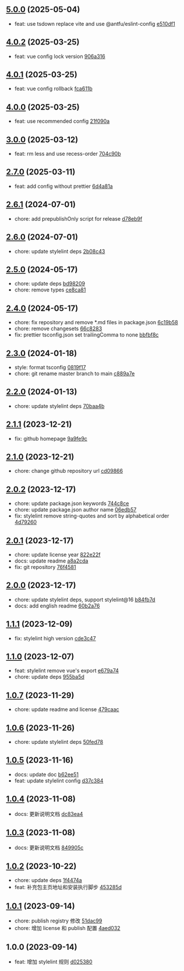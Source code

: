 ## [5.0.0](https://github.com/tomjs/config/compare/stylelint%404.0.2...stylelint%405.0.0) (2025-05-04)

- feat: use tsdown replace vite and use @antfu/eslint-config  [e510df1](https://github.com/tomjs/config/commit/e510df1)

## [4.0.2](https://github.com/tomjs/config/compare/stylelint%404.0.1...stylelint%404.0.2) (2025-03-25)

- feat: vue config lock version [906a316](https://github.com/tomjs/config/commit/906a316)

## [4.0.1](https://github.com/tomjs/config/compare/stylelint%404.0.0...stylelint%404.0.1) (2025-03-25)

- feat: vue config rollback [fca611b](https://github.com/tomjs/config/commit/fca611b)

## [4.0.0](https://github.com/tomjs/config/compare/stylelint%403.0.0...stylelint%404.0.0) (2025-03-25)

- feat: use recommended config [21f090a](https://github.com/tomjs/config/commit/21f090a)

## [3.0.0](https://github.com/tomjs/config/compare/stylelint%402.7.0...stylelint%403.0.0) (2025-03-12)

- feat: rm less and use recess-order [704c90b](https://github.com/tomjs/config/commit/704c90b)

## [2.7.0](https://github.com/tomjs/config/compare/stylelint%402.6.1...stylelint%402.7.0) (2025-03-11)

- feat: add config without prettier [6d4a81a](https://github.com/tomjs/config/commit/6d4a81a)

## [2.6.1](https://github.com/tomjs/config/compare/stylelint%402.6.0...stylelint%402.6.1) (2024-07-01)

- chore: add prepublishOnly script for release [d78eb9f](https://github.com/tomjs/config/commit/d78eb9f)

## [2.6.0](https://github.com/tomjs/config/compare/%40tomjs%2Fstylelint%402.5.0...stylelint%402.6.0) (2024-07-01)

- chore: update stylelint deps [2b08c43](https://github.com/tomjs/config/commit/2b08c43)

## [2.5.0](https://github.com/tomjs/config/compare/%40tomjs%2Fstylelint%402.4.0...%40tomjs%2Fstylelint%402.5.0) (2024-05-17)

- chore: update deps [bd98209](https://github.com/tomjs/config/commit/bd98209)
- chore: remove types [ce8ca81](https://github.com/tomjs/config/commit/ce8ca81)

## [2.4.0](https://github.com/tomjs/config/compare/%40tomjs%2Fstylelint%402.3.0...%40tomjs%2Fstylelint%402.4.0) (2024-05-17)

- chore: fix repository and remove \*.md files in package.json [6c19b58](https://github.com/tomjs/config/commit/6c19b58)
- chore: remove changesets [66c8283](https://github.com/tomjs/config/commit/66c8283)
- fix: prettier tsconfig.json set trailingComma to none [bbfbf8c](https://github.com/tomjs/config/commit/bbfbf8c)

## [2.3.0](https://github.com/tomjs/config/compare/%40tomjs%2Fstylelint%402.2.0...%40tomjs%2Fstylelint%402.3.0) (2024-01-18)

- style: format tsconfig [0819f17](https://github.com/tomjs/config/commit/0819f17)
- chore: git rename master branch to main [c889a7e](https://github.com/tomjs/config/commit/c889a7e)

## [2.2.0](https://github.com/tomjs/config/compare/%40tomjs%2Fstylelint%402.1.1...%40tomjs%2Fstylelint%402.2.0) (2024-01-13)

- chore: update stylelint deps [70baa4b](https://github.com/tomjs/config/commit/70baa4b)

## [2.1.1](https://github.com/tomjs/config/compare/%40tomjs%2Fstylelint%402.1.0...%40tomjs%2Fstylelint%402.1.1) (2023-12-21)

- fix: github homepage [9a9fe9c](https://github.com/tomjs/config/commit/9a9fe9c)

## [2.1.0](https://github.com/tomjs/config/compare/%40tomjs%2Fstylelint%402.0.2...%40tomjs%2Fstylelint%402.1.0) (2023-12-21)

- chore: change github repository url [cd09866](https://github.com/tomjs/config/commit/cd09866)

## [2.0.2](https://github.com/tomjs/config/compare/%40tomjs%2Fstylelint%402.0.1...%40tomjs%2Fstylelint%402.0.2) (2023-12-17)

- chore: update package.json keywords [744c8ce](https://github.com/tomjs/config/commit/744c8ce)
- chore: update package.json author name [06edb57](https://github.com/tomjs/config/commit/06edb57)
- fix: stylelint remove string-quotes and sort by alphabetical order [4d79260](https://github.com/tomjs/config/commit/4d79260)

## [2.0.1](https://github.com/tomjs/config/compare/%40tomjs%2Fstylelint%402.0.0...%40tomjs%2Fstylelint%402.0.1) (2023-12-17)

- chore: update license year [822e22f](https://github.com/tomjs/config/commit/822e22f)
- docs: update readme [a8a2cda](https://github.com/tomjs/config/commit/a8a2cda)
- fix: git repository [76f4581](https://github.com/tomjs/config/commit/76f4581)

## [2.0.0](https://github.com/tomjs/config/compare/%40tomjs%2Fstylelint%401.1.1...%40tomjs%2Fstylelint%402.0.0) (2023-12-17)

- chore: update stylelint deps, support stylelint@16 [b84fb7d](https://github.com/tomjs/config/commit/b84fb7d)
- docs: add english readme [60b2a76](https://github.com/tomjs/config/commit/60b2a76)

## [1.1.1](https://github.com/tomjs/config/compare/%40tomjs%2Fstylelint%401.1.0...%40tomjs%2Fstylelint%401.1.1) (2023-12-09)

- fix: stylelint high version [cde3c47](https://github.com/tomjs/config/commit/cde3c47)

## [1.1.0](https://github.com/tomjs/config/compare/%40tomjs%2Fstylelint%401.0.7...%40tomjs%2Fstylelint%401.1.0) (2023-12-07)

- feat: stylelint remove vue's export [e679a74](https://github.com/tomjs/config/commit/e679a74)
- chore: update deps [955ba5d](https://github.com/tomjs/config/commit/955ba5d)

## [1.0.7](https://github.com/tomjs/config/compare/%40tomjs%2Fstylelint%401.0.6...%40tomjs%2Fstylelint%401.0.7) (2023-11-29)

- chore: update readme and license [479caac](https://github.com/tomjs/config/commit/479caac)

## [1.0.6](https://github.com/tomjs/config/compare/%40tomjs%2Fstylelint%401.0.5...%40tomjs%2Fstylelint%401.0.6) (2023-11-26)

- chore: update stylelint deps [50fed78](https://github.com/tomjs/config/commit/50fed78)

## [1.0.5](https://github.com/tomjs/config/compare/%40tomjs%2Fstylelint%401.0.4...%40tomjs%2Fstylelint%401.0.5) (2023-11-16)

- docs: update doc [b62ee51](https://github.com/tomjs/config/commit/b62ee51)
- feat: update stylelint config [d37c384](https://github.com/tomjs/config/commit/d37c384)

## [1.0.4](https://github.com/tomjs/config/compare/%40tomjs%2Fstylelint%401.0.3...%40tomjs%2Fstylelint%401.0.4) (2023-11-08)

- docs: 更新说明文档 [dc83ea4](https://github.com/tomjs/config/commit/dc83ea4)

## [1.0.3](https://github.com/tomjs/config/compare/%40tomjs%2Fstylelint%401.0.2...%40tomjs%2Fstylelint%401.0.3) (2023-11-08)

- docs: 更新说明文档 [849905c](https://github.com/tomjs/config/commit/849905c)

## [1.0.2](https://github.com/tomjs/config/compare/%40tomjs%2Fstylelint%401.0.1...%40tomjs%2Fstylelint%401.0.2) (2023-10-22)

- chore: update deps [1f4474a](https://github.com/tomjs/config/commit/1f4474a)
- feat: 补充包主页地址和安装执行脚步 [453285d](https://github.com/tomjs/config/commit/453285d)

## [1.0.1](https://github.com/tomjs/config/compare/%40tomjs%2Fstylelint%401.0.0...%40tomjs%2Fstylelint%401.0.1) (2023-09-14)

- chore: publish registry 修改 [51dac99](https://github.com/tomjs/config/commit/51dac99)
- chore: 增加 license 和 publish 配置 [4aed032](https://github.com/tomjs/config/commit/4aed032)

## 1.0.0 (2023-09-14)

- feat: 增加 stylelint 规则 [d025380](https://github.com/tomjs/config/commit/d025380)
